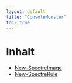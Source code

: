 ```yaml
---
layout: default
title: "ConsoleMonster"
toc: true
---
```


# Inhalt
* [New-SpectreImage](New-SpectreImage.md)
* [New-SpectreRule](New-SpectreRule.md)

